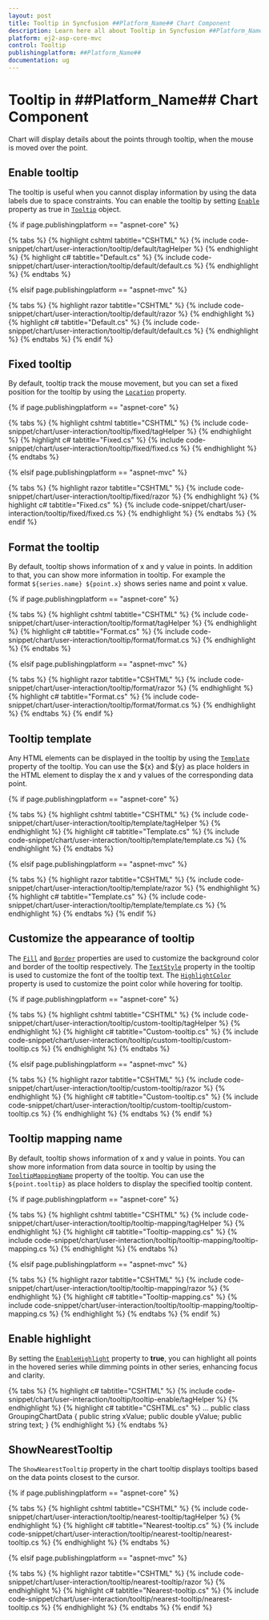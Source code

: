 ```yaml
---
layout: post
title: Tooltip in Syncfusion ##Platform_Name## Chart Component
description: Learn here all about Tooltip in Syncfusion ##Platform_Name## Chart component of Syncfusion Essential JS 2 and more.
platform: ej2-asp-core-mvc
control: Tooltip
publishingplatform: ##Platform_Name##
documentation: ug
---
```



# Tooltip in ##Platform_Name## Chart Component

<!-- markdownlint-disable MD036 -->

Chart will display details about the points through tooltip, when the mouse is moved over the point.

## Enable tooltip

The tooltip is useful when you cannot display information by using the data labels due to space constraints. You can enable the tooltip by setting [`Enable`](https://help.syncfusion.com/cr/aspnetmvc-js2/Syncfusion.EJ2.Charts.ChartTooltipSettings.html#Syncfusion_EJ2_Charts_ChartTooltipSettings_Enable) property as true in [`Tooltip`](https://help.syncfusion.com/cr/aspnetmvc-js2/Syncfusion.EJ2.Charts.ChartTooltipSettings.html) object.

{% if page.publishingplatform == "aspnet-core" %}

{% tabs %}
{% highlight cshtml tabtitle="CSHTML" %}
{% include code-snippet/chart/user-interaction/tooltip/default/tagHelper %}
{% endhighlight %}
{% highlight c# tabtitle="Default.cs" %}
{% include code-snippet/chart/user-interaction/tooltip/default/default.cs %}
{% endhighlight %}
{% endtabs %}

{% elsif page.publishingplatform == "aspnet-mvc" %}

{% tabs %}
{% highlight razor tabtitle="CSHTML" %}
{% include code-snippet/chart/user-interaction/tooltip/default/razor %}
{% endhighlight %}
{% highlight c# tabtitle="Default.cs" %}
{% include code-snippet/chart/user-interaction/tooltip/default/default.cs %}
{% endhighlight %}
{% endtabs %}
{% endif %}



## Fixed tooltip

By default, tooltip track the mouse movement, but you can set a fixed position for the tooltip by using the [`Location`](https://help.syncfusion.com/cr/aspnetmvc-js2/Syncfusion.EJ2.Charts.ChartTooltipSettings.html#Syncfusion_EJ2_Charts_ChartTooltipSettings_Location) property.

{% if page.publishingplatform == "aspnet-core" %}

{% tabs %}
{% highlight cshtml tabtitle="CSHTML" %}
{% include code-snippet/chart/user-interaction/tooltip/fixed/tagHelper %}
{% endhighlight %}
{% highlight c# tabtitle="Fixed.cs" %}
{% include code-snippet/chart/user-interaction/tooltip/fixed/fixed.cs %}
{% endhighlight %}
{% endtabs %}

{% elsif page.publishingplatform == "aspnet-mvc" %}

{% tabs %}
{% highlight razor tabtitle="CSHTML" %}
{% include code-snippet/chart/user-interaction/tooltip/fixed/razor %}
{% endhighlight %}
{% highlight c# tabtitle="Fixed.cs" %}
{% include code-snippet/chart/user-interaction/tooltip/fixed/fixed.cs %}
{% endhighlight %}
{% endtabs %}
{% endif %}



## Format the tooltip

<!-- markdownlint-disable MD013 -->

By default, tooltip shows information of x and y value in points. In addition to that, you can show more information in tooltip. For example the format `${series.name} ${point.x}` shows series name and point x value.

{% if page.publishingplatform == "aspnet-core" %}

{% tabs %}
{% highlight cshtml tabtitle="CSHTML" %}
{% include code-snippet/chart/user-interaction/tooltip/format/tagHelper %}
{% endhighlight %}
{% highlight c# tabtitle="Format.cs" %}
{% include code-snippet/chart/user-interaction/tooltip/format/format.cs %}
{% endhighlight %}
{% endtabs %}

{% elsif page.publishingplatform == "aspnet-mvc" %}

{% tabs %}
{% highlight razor tabtitle="CSHTML" %}
{% include code-snippet/chart/user-interaction/tooltip/format/razor %}
{% endhighlight %}
{% highlight c# tabtitle="Format.cs" %}
{% include code-snippet/chart/user-interaction/tooltip/format/format.cs %}
{% endhighlight %}
{% endtabs %}
{% endif %}



<!-- markdownlint-disable MD013 -->

## Tooltip template

Any HTML elements can be displayed in the tooltip by using the [`Template`](https://help.syncfusion.com/cr/aspnetmvc-js2/Syncfusion.EJ2.Charts.ChartTooltipSettings.html#Syncfusion_EJ2_Charts_ChartTooltipSettings_Template) property of the tooltip. You can use the ${x} and ${y} as place holders in the HTML element to display the x and y values of the corresponding data point.

{% if page.publishingplatform == "aspnet-core" %}

{% tabs %}
{% highlight cshtml tabtitle="CSHTML" %}
{% include code-snippet/chart/user-interaction/tooltip/template/tagHelper %}
{% endhighlight %}
{% highlight c# tabtitle="Template.cs" %}
{% include code-snippet/chart/user-interaction/tooltip/template/template.cs %}
{% endhighlight %}
{% endtabs %}

{% elsif page.publishingplatform == "aspnet-mvc" %}

{% tabs %}
{% highlight razor tabtitle="CSHTML" %}
{% include code-snippet/chart/user-interaction/tooltip/template/razor %}
{% endhighlight %}
{% highlight c# tabtitle="Template.cs" %}
{% include code-snippet/chart/user-interaction/tooltip/template/template.cs %}
{% endhighlight %}
{% endtabs %}
{% endif %}



## Customize the appearance of tooltip

The [`Fill`](https://help.syncfusion.com/cr/aspnetmvc-js2/Syncfusion.EJ2.Charts.ChartTooltipSettings.html#Syncfusion_EJ2_Charts_ChartTooltipSettings_Fill) and [`Border`](https://help.syncfusion.com/cr/aspnetmvc-js2/Syncfusion.EJ2.Charts.ChartTooltipSettings.html#Syncfusion_EJ2_Charts_ChartTooltipSettings_Border) properties are used to customize the background color and border of the tooltip respectively. The [`TextStyle`](https://help.syncfusion.com/cr/aspnetmvc-js2/Syncfusion.EJ2.Charts.ChartTooltipSettings.html#Syncfusion_EJ2_Charts_ChartTooltipSettings_TextStyle) property in the tooltip is used to customize the font of the tooltip text. The [`HighlightColor`](https://help.syncfusion.com/cr/aspnetmvc-js2/Syncfusion.EJ2.Charts.Chart.html#Syncfusion_EJ2_Charts_Chart_HighlightColor) property is used to customize the point color while hovering for tooltip.

{% if page.publishingplatform == "aspnet-core" %}

{% tabs %}
{% highlight cshtml tabtitle="CSHTML" %}
{% include code-snippet/chart/user-interaction/tooltip/custom-tooltip/tagHelper %}
{% endhighlight %}
{% highlight c# tabtitle="Custom-tooltip.cs" %}
{% include code-snippet/chart/user-interaction/tooltip/custom-tooltip/custom-tooltip.cs %}
{% endhighlight %}
{% endtabs %}

{% elsif page.publishingplatform == "aspnet-mvc" %}

{% tabs %}
{% highlight razor tabtitle="CSHTML" %}
{% include code-snippet/chart/user-interaction/tooltip/custom-tooltip/razor %}
{% endhighlight %}
{% highlight c# tabtitle="Custom-tooltip.cs" %}
{% include code-snippet/chart/user-interaction/tooltip/custom-tooltip/custom-tooltip.cs %}
{% endhighlight %}
{% endtabs %}
{% endif %}



## Tooltip mapping name

By default, tooltip shows information of x and y value in points. You can show more information from data source in tooltip by using the [`TooltipMappingName`](https://help.syncfusion.com/cr/aspnetmvc-js2/Syncfusion.EJ2.Charts.ChartSeries.html#Syncfusion_EJ2_Charts_ChartSeries_TooltipMappingName) property of the tooltip. You can use the `${point.tooltip}` as place holders to display the specified tooltip content.

{% if page.publishingplatform == "aspnet-core" %}

{% tabs %}
{% highlight cshtml tabtitle="CSHTML" %}
{% include code-snippet/chart/user-interaction/tooltip/tooltip-mapping/tagHelper %}
{% endhighlight %}
{% highlight c# tabtitle="Tooltip-mapping.cs" %}
{% include code-snippet/chart/user-interaction/tooltip/tooltip-mapping/tooltip-mapping.cs %}
{% endhighlight %}
{% endtabs %}

{% elsif page.publishingplatform == "aspnet-mvc" %}

{% tabs %}
{% highlight razor tabtitle="CSHTML" %}
{% include code-snippet/chart/user-interaction/tooltip/tooltip-mapping/razor %}
{% endhighlight %}
{% highlight c# tabtitle="Tooltip-mapping.cs" %}
{% include code-snippet/chart/user-interaction/tooltip/tooltip-mapping/tooltip-mapping.cs %}
{% endhighlight %}
{% endtabs %}
{% endif %}

## Enable highlight

By setting the [`EnableHighlight`](https://help.syncfusion.com/cr/aspnetmvc-js2/Syncfusion.EJ2.Charts.ChartTooltipSettings.html#Syncfusion_EJ2_Charts_ChartTooltipSettings_EnableHighlight) property to **true**, you can highlight all points in the hovered series while dimming points in other series, enhancing focus and clarity.

{% tabs %}
{% highlight c# tabtitle="CSHTML" %}
{% include code-snippet/chart/user-interaction/tooltip/tooltip-enable/tagHelper %}
{% endhighlight %}
{% highlight c# tabtitle="CSHTML.cs" %}
...
public class GroupingChartData
{
    public string xValue;
    public double yValue;
    public string text;
}
{% endhighlight %}
{% endtabs %}



## ShowNearestTooltip

The `ShowNearestTooltip` property in the chart tooltip displays tooltips based on the data points closest to the cursor.

{% if page.publishingplatform == "aspnet-core" %}

{% tabs %}
{% highlight cshtml tabtitle="CSHTML" %}
{% include code-snippet/chart/user-interaction/tooltip/nearest-tooltip/tagHelper %}
{% endhighlight %}
{% highlight c# tabtitle="Nearest-tooltip.cs" %}
{% include code-snippet/chart/user-interaction/tooltip/nearest-tooltip/nearest-tooltip.cs %}
{% endhighlight %}
{% endtabs %}

{% elsif page.publishingplatform == "aspnet-mvc" %}

{% tabs %}
{% highlight razor tabtitle="CSHTML" %}
{% include code-snippet/chart/user-interaction/tooltip/nearest-tooltip/razor %}
{% endhighlight %}
{% highlight c# tabtitle="Nearest-tooltip.cs" %}
{% include code-snippet/chart/user-interaction/tooltip/nearest-tooltip/nearest-tooltip.cs %}
{% endhighlight %}
{% endtabs %}
{% endif %}


